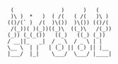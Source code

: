      (               )      )   (     
     )\ )  *   )  ( /(   ( /(   )\ )  
    (()/(` )  /(  )\())  )\()) (()/(  
     /(_))( )(_))((_)\  ((_)\   /(_)) 
    (_)) (_(_())   ((_)   ((_) (_))   
    / __||_   _|  / _ \  / _ \ | |    
    \__ \  | |   | (_) || (_) || |__  
    |___/  |_|    \___/  \___/ |____| 